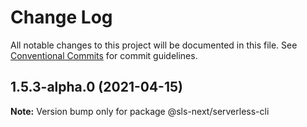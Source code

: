 # Change Log

All notable changes to this project will be documented in this file.
See [Conventional Commits](https://conventionalcommits.org) for commit guidelines.

## 1.5.3-alpha.0 (2021-04-15)

**Note:** Version bump only for package @sls-next/serverless-cli
